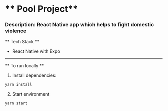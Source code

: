 # ** Pool Project**

### Description: React Native app which helps to fight domestic violence

** Tech Stack **

- React Native with Expo

---

** To run locally **

1. Install dependencies:

```s
yarn install
```

2. Start environment

```s
yarn start
```

